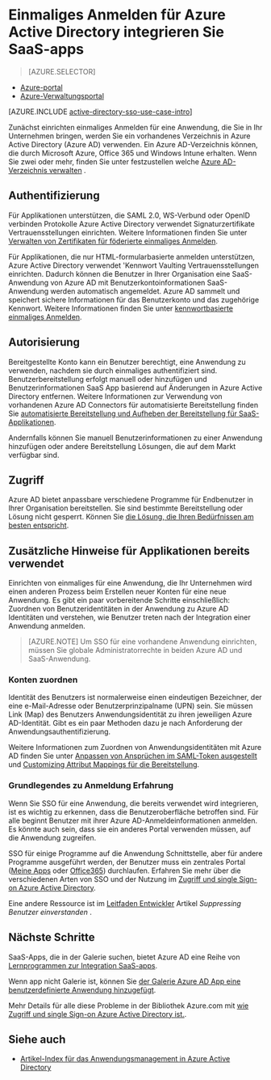 <properties
    pageTitle="Einmaliges Anmelden für Azure Active Directory integrieren SaaS-apps |  Microsoft Azure"
    description="Authentifizierung für einzelne Zeichen und zentrale Verwaltung SaaS-Apps in Azure Active Directory-Bereitstellung zu aktivieren. Eine Übersicht zum Integrieren von Azure Active Directory SaaS-Apps."
    services="active-directory"
      keywords="SaaS-apps Azure AD integriert"
    documentationCenter=""
    authors="curtand"
    manager="femila"
    editor=""/>

<tags
    ms.service="active-directory"
    ms.devlang="na"
    ms.topic="article"
    ms.tgt_pltfrm="na"
    ms.workload="identity"
    ms.date="09/30/2016"
    ms.author="curtand"/>

# <a name="integrate-azure-active-directory-single-sign-on-with-saas-apps"></a>Einmaliges Anmelden für Azure Active Directory integrieren Sie SaaS-apps  

> [AZURE.SELECTOR]
- [Azure-portal](active-directory-enterprise-apps-manage-sso.md)
- [Azure-Verwaltungsportal](active-directory-sso-integrate-saas-apps.md)

[AZURE.INCLUDE [active-directory-sso-use-case-intro](../../includes/active-directory-sso-use-case-intro.md)]

Zunächst einrichten einmaliges Anmelden für eine Anwendung, die Sie in Ihr Unternehmen bringen, werden Sie ein vorhandenes Verzeichnis in Azure Active Directory (Azure AD) verwenden. Ein Azure AD-Verzeichnis können, die durch Microsoft Azure, Office 365 und Windows Intune erhalten. Wenn Sie zwei oder mehr, finden Sie unter festzustellen welche [Azure AD-Verzeichnis verwalten](active-directory-administer.md) .

## <a name="authentication"></a>Authentifizierung

Für Applikationen unterstützen, die SAML 2.0, WS-Verbund oder OpenID verbinden Protokolle Azure Active Directory verwendet Signaturzertifikate Vertrauensstellungen einrichten. Weitere Informationen finden Sie unter [Verwalten von Zertifikaten für föderierte einmaliges Anmelden](active-directory-sso-certs.md).

Für Applikationen, die nur HTML-formularbasierte anmelden unterstützen, Azure Active Directory verwendet 'Kennwort Vaulting Vertrauensstellungen einrichten. Dadurch können die Benutzer in Ihrer Organisation eine SaaS-Anwendung von Azure AD mit Benutzerkontoinformationen SaaS-Anwendung werden automatisch angemeldet. Azure AD sammelt und speichert sichere Informationen für das Benutzerkonto und das zugehörige Kennwort. Weitere Informationen finden Sie unter [kennwortbasierte einmaliges Anmelden](active-directory-appssoaccess-whatis.md#password-based-single-sign-on).

## <a name="authorization"></a>Autorisierung

Bereitgestellte Konto kann ein Benutzer berechtigt, eine Anwendung zu verwenden, nachdem sie durch einmaliges authentifiziert sind. Benutzerbereitstellung erfolgt manuell oder hinzufügen und Benutzerinformationen SaaS App basierend auf Änderungen in Azure Active Directory entfernen. Weitere Informationen zur Verwendung von vorhandenen Azure AD Connectors für automatisierte Bereitstellung finden Sie [automatisierte Bereitstellung und Aufheben der Bereitstellung für SaaS-Applikationen](active-directory-saas-app-provisioning.md).

Andernfalls können Sie manuell Benutzerinformationen zu einer Anwendung hinzufügen oder andere Bereitstellung Lösungen, die auf dem Markt verfügbar sind.

## <a name="access"></a>Zugriff

Azure AD bietet anpassbare verschiedene Programme für Endbenutzer in Ihrer Organisation bereitstellen. Sie sind bestimmte Bereitstellung oder Lösung nicht gesperrt. Können Sie [die Lösung, die Ihren Bedürfnissen am besten entspricht](active-directory-appssoaccess-whatis.md#deploying-azure-ad-integrated-applications-to-users).

## <a name="additional-considerations-for-applications-already-in-use"></a>Zusätzliche Hinweise für Applikationen bereits verwendet

Einrichten von einmaliges für eine Anwendung, die Ihr Unternehmen wird einen anderen Prozess beim Erstellen neuer Konten für eine neue Anwendung. Es gibt ein paar vorbereitende Schritte einschließlich: Zuordnen von Benutzeridentitäten in der Anwendung zu Azure AD Identitäten und verstehen, wie Benutzer treten nach der Integration einer Anwendung anmelden.

> [AZURE.NOTE] Um SSO für eine vorhandene Anwendung einrichten, müssen Sie globale Administratorrechte in beiden Azure AD und SaaS-Anwendung.

### <a name="mapping-user-accounts"></a>Konten zuordnen

Identität des Benutzers ist normalerweise einen eindeutigen Bezeichner, der eine e-Mail-Adresse oder Benutzerprinzipalname (UPN) sein. Sie müssen Link (Map) des Benutzers Anwendungsidentität zu ihren jeweiligen Azure AD-Identität. Gibt es ein paar Methoden dazu je nach Anforderung der Anwendungsauthentifizierung.

Weitere Informationen zum Zuordnen von Anwendungsidentitäten mit Azure AD finden Sie unter [Anpassen von Ansprüchen im SAML-Token ausgestellt](http://social.technet.microsoft.com/wiki/contents/articles/31257.azure-active-directory-customizing-claims-issued-in-the-saml-token-for-pre-integrated-apps.aspx) und [Customizing Attribut Mappings für die Bereitstellung](active-directory-saas-customizing-attribute-mappings.md).

### <a name="understanding-the-users-log-in-experience"></a>Grundlegendes zu Anmeldung Erfahrung

Wenn Sie SSO für eine Anwendung, die bereits verwendet wird integrieren, ist es wichtig zu erkennen, dass die Benutzeroberfläche betroffen sind. Für alle beginnt Benutzer mit ihrer Azure AD-Anmeldeinformationen anmelden. Es könnte auch sein, dass sie ein anderes Portal verwenden müssen, auf die Anwendung zugreifen.

SSO für einige Programme auf die Anwendung Schnittstelle, aber für andere Programme ausgeführt werden, der Benutzer muss ein zentrales Portal ([Meine Apps](http://myapps.microsoft.com) oder [Office365](http://portal.office.com/myapps)) durchlaufen. Erfahren Sie mehr über die verschiedenen Arten von SSO und der Nutzung im [Zugriff und single Sign-on Azure Active Directory](active-directory-appssoaccess-whatis.md).

Eine andere Ressource ist im [Leitfaden Entwickler](active-directory-applications-guiding-developers-for-lob-applications.md) Artikel *Suppressing Benutzer einverstanden* .

## <a name="next-steps"></a>Nächste Schritte


SaaS-Apps, die in der Galerie suchen, bietet Azure AD eine Reihe von [Lernprogrammen zur Integration SaaS-apps](active-directory-saas-tutorial-list.md).

Wenn app nicht Galerie ist, können Sie [der Galerie Azure AD App eine benutzerdefinierte Anwendung hinzugefügt](http://blogs.technet.com/b/ad/archive/2015/06/17/bring-your-own-app-with-azure-ad-self-service-saml-configuration-gt-now-in-preview.aspx).

Mehr Details für alle diese Probleme in der Bibliothek Azure.com mit [wie Zugriff und single Sign-on Azure Active Directory ist.](active-directory-appssoaccess-whatis.md).

## <a name="see-also"></a>Siehe auch

- [Artikel-Index für das Anwendungsmanagement in Azure Active Directory](active-directory-apps-index.md)
